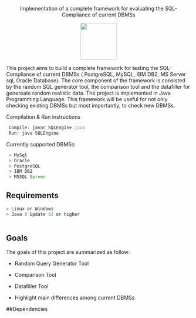 <p align = "center">
Implementation of a complete framework for evaluating the SQL-Compliance of current DBMSs

<a>
<p align = "center">
<img src="https://www.nuodb.com/sites/default/files/graphics/icons/SQL-icon-transparent.png" width="100" height="100"/>
</a>


This project aims to build a complete framework for testing the SQL-Compliance of current DBMSs ( PostgreSQL, MySQL, IBM DB2, MS Server sql, Oracle Database). 
The core component of the framework is consisted by the random SQL generator tool, the comparison tool and the datafiller for genereate 
random realistic data. The project is implemented in Java Programming Language. This framework will be useful for not only checking existing DBMSs but most importantly, to check new DBMSs. 


Compilation & Run instructions

```javascript
 Compile: javac SQLEngine.java
 Run: java SQLEngine
```

Currently supported DBMSs:

```javascript
 > MySql
 > Oracle
 > PostgreSQL
 > IBM DB2
 > MSSQL Server
```

## Requirements

```javascript
> Linux or Windows
> Java 8 Update 92 or higher 
  
  ```
## Goals

The goals of this project are summarized as follow:

* Random Query Generator Tool

* Comparison Tool

* Datafiller Tool

* Highlight main differences among current DBMSs


##Dependencies



